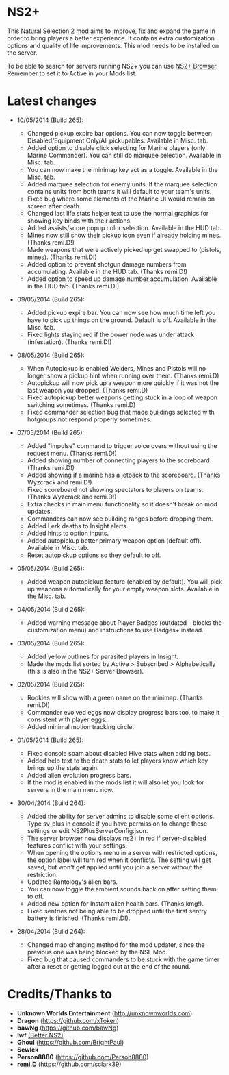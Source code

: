 ﻿NS2+
==========
This Natural Selection 2 mod aims to improve, fix and expand the game in order to bring players a better experience. It contains extra customization options and quality of life improvements. This mod needs to be installed on the server.

To be able to search for servers running NS2+ you can use [NS2+ Browser](http://steamcommunity.com/sharedfiles/filedetails/?id=236685163). Remember to set it to Active in your Mods list.

Latest changes
==============
- 10/05/2014 (Build 265):
	- Changed pickup expire bar options. You can now toggle between Disabled/Equipment Only/All pickupables. Available in Misc. tab.
	- Added option to disable click selecting for Marine players (only Marine Commander). You can still do marquee selection. Available in Misc. tab.
	- You can now make the minimap key act as a toggle. Available in the Misc. tab.
	- Added marquee selection for enemy units. If the marquee selection contains units from both teams it will default to your team's units.
	- Fixed bug where some elements of the Marine UI would remain on screen after death.
	- Changed last life stats helper text to use the normal graphics for showing key binds with their actions.
	- Added assists/score popup color selection. Available in the HUD tab.
	- Mines now still show their pickup icon even if already holding mines. (Thanks remi.D!)
	- Made weapons that were actively picked up get swapped to (pistols, mines). (Thanks remi.D!)
	- Added option to prevent shotgun damage numbers from accumulating. Available in the HUD tab. (Thanks remi.D!)
	- Added option to speed up damage number accumulation. Available in the HUD tab. (Thanks remi.D!)

- 09/05/2014 (Build 265):
	- Added pickup expire bar. You can now see how much time left you have to pick up things on the ground. Default is off. Available in the Misc. tab.
	- Fixed lights staying red if the power node was under attack (infestation). (Thanks remi.D!)

- 08/05/2014 (Build 265):
	- When Autopickup is enabled Welders, Mines and Pistols will no longer show a pickup hint when running over them. (Thanks remi.D)
	- Autopickup will now pick up a weapon more quickly if it was not the last weapon you dropped. (Thanks remi.D)
	- Fixed autopickup better weapons getting stuck in a loop of weapon switching sometimes. (Thanks remi.D)
	- Fixed commander selection bug that made buildings selected with hotgroups not respond properly sometimes.
	
- 07/05/2014 (Build 265):
	- Added "impulse" command to trigger voice overs without using the request menu. (Thanks remi.D!)
	- Added showing number of connecting players to the scoreboard. (Thanks remi.D!)
	- Added showing if a marine has a jetpack to the scoreboard. (Thanks Wyzcrack and remi.D!)
	- Fixed scoreboard not showing spectators to players on teams. (Thanks Wyzcrack and remi.D!)
	- Extra checks in main menu functionality so it doesn't break on mod updates.
	- Commanders can now see building ranges before dropping them.
	- Added Lerk deaths to Insight alerts.
	- Added hints to option inputs.
	- Added autopickup better primary weapon option (default off). Available in Misc. tab.
	- Reset autopickup options so they default to off.

- 05/05/2014 (Build 265):
	- Added weapon autopickup feature (enabled by default). You will pick up weapons automatically for your empty weapon slots. Available in the Misc. tab.

- 04/05/2014 (Build 265):
	- Added warning message about Player Badges (outdated - blocks the customization menu) and instructions to use Badges+ instead.

- 03/05/2014 (Build 265):
	- Added yellow outlines for parasited players in Insight.
	- Made the mods list sorted by Active > Subscribed > Alphabetically (this is also in the NS2+ Server Browser).

- 02/05/2014 (Build 265):
	- Rookies will show with a green name on the minimap. (Thanks remi.D!)
	- Commander evolved eggs now display progress bars too, to make it consistent with player eggs.
	- Added minimal motion tracking circle.

- 01/05/2014 (Build 265):
	- Fixed console spam about disabled Hive stats when adding bots.
	- Added help text to the death stats to let players know which key brings up the stats again.
	- Added alien evolution progress bars.
	- If the mod is enabled in the mods list it will also let you look for servers in the main menu now.

- 30/04/2014 (Build 264):
	- Added the ability for server admins to disable some client options. Type sv_plus in console if you have permission to change these settings or edit NS2PlusServerConfig.json.
	- The server browser now displays ns2+ in red if server-disabled features conflict with your settings.
	- When opening the options menu in a server with restricted options, the option label will turn red when it conflicts. The setting will get saved, but won't get applied until you join a server without the restriction.
	- Updated Rantology's alien bars.
	- You can now toggle the ambient sounds back on after setting them to off.
	- Added new option for Instant alien health bars. (Thanks kmg!).
	- Fixed sentries not being able to be dropped until the first sentry battery is finished. (Thanks remi.D!).

- 28/04/2014 (Build 264):
	- Changed map changing method for the mod updater, since the previous one was being blocked by the NSL Mod.
	- Fixed bug that caused commanders to be stuck with the game timer after a reset or getting logged out at the end of the round.

Credits/Thanks to
=================
- **Unknown Worlds Entertainment** (http://unknownworlds.com)
- **Dragon** (https://github.com/xToken)
- **bawNg** (https://github.com/bawNg)
- **lwf** [(Better NS2)](http://steamcommunity.com/sharedfiles/filedetails/?id=113116595)
- **Ghoul** (https://github.com/BrightPaul)
- **Sewlek**
- **Person8880** (https://github.com/Person8880)
- **remi.D** (https://github.com/sclark39)
